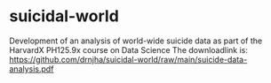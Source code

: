 # suicidal-world
Development of an analysis of world-wide suicide data as part of the HarvardX PH125.9x course on Data Science
The downloadlink is: https://github.com/drnjha/suicidal-world/raw/main/suicide-data-analysis.pdf

